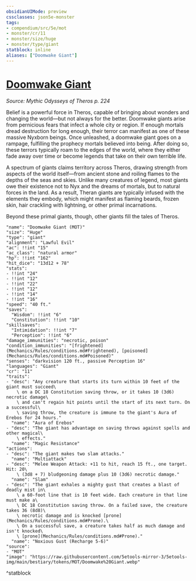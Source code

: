 ```yaml
---
obsidianUIMode: preview
cssclasses: json5e-monster
tags:
- compendium/src/5e/mot
- monster/cr/11
- monster/size/huge
- monster/type/giant
statblock: inline
aliases: ["Doomwake Giant"]
---
```

# [Doomwake Giant](Mechanics\bestiary\giant/doomwake-giant-mot.md)
*Source: Mythic Odysseys of Theros p. 224*  

Belief is a powerful force in Theros, capable of bringing about wonders and changing the world—but not always for the better. Doomwake giants arise from pernicious fears that infect a whole city or region. If enough mortals dread destruction for long enough, their terror can manifest as one of these massive Nyxborn beings. Once unleashed, a doomwake giant goes on a rampage, fulfilling the prophecy mortals believed into being. After doing so, these terrors typically roam to the edges of the world, where they either fade away over time or become legends that take on their own terrible life.

A spectrum of giants claims territory across Theros, drawing strength from aspects of the world itself—from ancient stone and roiling flames to the depths of the seas and skies. Unlike many creatures of legend, most giants owe their existence not to Nyx and the dreams of mortals, but to natural forces in the land. As a result, Theran giants are typically infused with the elements they embody, which might manifest as flaming beards, frozen skin, hair crackling with lightning, or other primal incarnations.

Beyond these primal giants, though, other giants fill the tales of Theros.

```statblock
"name": "Doomwake Giant (MOT)"
"size": "Huge"
"type": "giant"
"alignment": "Lawful Evil"
"ac": !!int "15"
"ac_class": "natural armor"
"hp": !!int "162"
"hit_dice": "13d12 + 78"
"stats":
- !!int "24"
- !!int "12"
- !!int "22"
- !!int "12"
- !!int "14"
- !!int "16"
"speed": "40 ft."
"saves":
  "Wisdom": !!int "6"
  "Constitution": !!int "10"
"skillsaves":
  "Intimidation": !!int "7"
  "Perception": !!int "6"
"damage_immunities": "necrotic, poison"
"condition_immunities": "[frightened](Mechanics/Rules/conditions.md#Frightened), [poisoned](Mechanics/Rules/conditions.md#Poisoned)"
"senses": "darkvision 120 ft., passive Perception 16"
"languages": "Giant"
"cr": "11"
"traits":
- "desc": "Any creature that starts its turn within 10 feet of the giant must succeed\
    \ on a DC 18 Constitution saving throw, or it takes 10 (3d6) necrotic damage\
    \ and can't regain hit points until the start of its next turn. On a successful\
    \ saving throw, the creature is immune to the giant's Aura of Erebos for 24 hours."
  "name": "Aura of Erebos"
- "desc": "The giant has advantage on saving throws against spells and other magical\
    \ effects."
  "name": "Magic Resistance"
"actions":
- "desc": "The giant makes two slam attacks."
  "name": "Multiattack"
- "desc": "Melee Weapon Attack: +11 to hit, reach 15 ft., one target. Hit: 20\
    \ (3d8 + 7) bludgeoning damage plus 10 (3d6) necrotic damage."
  "name": "Slam"
- "desc": "The giant exhales a mighty gust that creates a blast of deadly mist in\
    \ a 60-foot line that is 10 feet wide. Each creature in that line must make a\
    \ DC 18 Constitution saving throw. On a failed save, the creature takes 36 (8d8)\
    \ necrotic damage and is knocked [prone](Mechanics/Rules/conditions.md#Prone).\
    \ On a successful save, a creature takes half as much damage and isn't knocked\
    \ [prone](Mechanics/Rules/conditions.md#Prone)."
  "name": "Noxious Gust (Recharge 5-6)"
"source":
- "MOT"
"image": "https://raw.githubusercontent.com/5etools-mirror-3/5etools-img/main/bestiary/tokens/MOT/Doomwake%20Giant.webp"
```
^statblock
